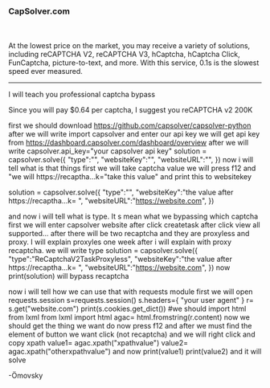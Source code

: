 







<h3>
        <h3>CapSolver.com</h3>
        <br>
        <a href="https://dashboard.capsolver.com/passport/register?inviteCode=wx7v6kwfBz3k
            <img src="https://cdn.discordapp.com/attachments/1139171433436684288/1139244499311284324/20230809-142857.gif" alt="Capsolver's Banner">
        </a>
</h3>

<br>
At the lowest price on the market, you may receive a variety of solutions, including reCAPTCHA V2, reCAPTCHA V3, hCaptcha, hCaptcha Click, FunCaptcha, picture-to-text, and more. With this service, 0.1s is the slowest speed ever measured.
<hr>










I will teach you professional captcha bypass





















Since you will pay $0.64 per captcha, I suggest you reCAPTCHA v2 200K

first we should download https://github.com/capsolver/capsolver-python after we will write import capsolver and enter our api key we will get api key from https://dashboard.capsolver.com/dashboard/overview after we will write capsolver.api_key="your capsolver api key" solution = capsolver.solve({ "type":"", "websiteKey":"", "websiteURL":"", }) now i will tell what is that things first we will take captcha value we will press f12 and "we will https://recaptha...k="take this value" and print this to websitekey

solution = capsolver.solve({ "type":"", "websiteKey":"the value after https://recaptha...k= ", "websiteURL":"https://website.com", })

and now i will tell what is type. It s mean what we bypassing which captcha first we will enter capsolver website after click createtask after click view all supported... after there will be two recaptcha and they are proxyless and proxy. I will explain proxyles one week after i will explain with proxy recaptcha. we will write type solution = capsolver.solve({ "type":"ReCaptchaV2TaskProxyless", "websiteKey":"the value after https://recaptha...k= ", "websiteURL":"https://website.com", }) now print(solution) will bypass recaptcha

now i will tell how we can use that with requests module
first we will open requests.session
s=requests.session()
s.headers={
"your user agent"
}
r= s.get("website.com")
print(s.cookies.get_dict())
#we should import html from lxml
from lxml import html
agac= html.fromstring(r.content)
now we should get the thing we want do now press f12 and after we must find the element of button we want click (not recaptcha) and we will right click and copy xpath value1= agac.xpath("xpathvalue") value2= agac.xpath("otherxpathvalue") and now print(value1) print(value2) and it will solve

-Ömovsky
